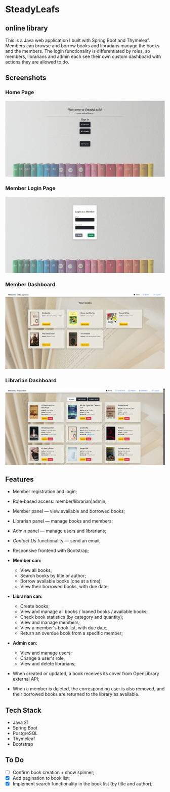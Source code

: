 # SteadyLeafs
## online library

This is a Java web application I built with Spring Boot and Thymeleaf. Members can browse and borrow books and librarians manage the books and the members. The login functionality is differentiated by roles, so members, librarians and admin each see their own custom dashboard with actions they are allowed to do.  

## Screenshots
### Home Page
![Home Page](screenshots/appHomePage.png)

### Member Login Page
![Member Login Page](screenshots/loginMember.png)

### Member Dashboard
![Member Dashboard](screenshots/memberDashboard.png)

### Librarian Dashboard
![Librarian Dashboard](screenshots/librarianDashboard.png)

## Features
- Member registration and login;
- Role-based access: member/librarian|admin;
- Member panel — view available and borrowed books;
- Librarian panel — manage books and members;
- Admin panel — manage users and librarians;
- *Contact Us* functionality — send an email;
- Responsive frontend with Bootstrap;


- **Member can:**
  - View all books;
  - Search books by title or author;
  - Borrow available books (one at a time);
  - View their borrowed books, with due date;
- **Librarian can:**
  - Create books;
  - View and manage all books / loaned books / available books;
  - Check book statistics (by category and quantity);
  - View and manage members;
  - View a member's book list, with due date;
  - Return an overdue book from a specific member;
- **Admin can:**
  - View and manage users;
  - Change a user's role;
  - View and delete librarians;
  

- When created or updated, a book receives its cover from OpenLibrary external API;
- When a member is deleted, the corresponding user is also removed, and their borrowed books are returned to the library as available.

## Tech Stack
- Java 21
- Spring Boot
- PostgreSQL
- Thymeleaf
- Bootstrap


## To Do
- [ ] Confirm book creation + show spinner;
- [x] Add pagination to book list;
- [x] Implement search functionality in the book list (by title and author);